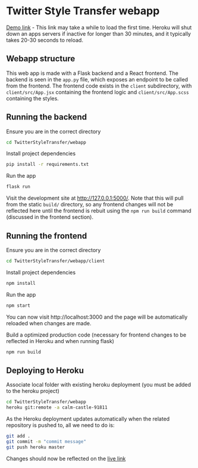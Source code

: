 # Twitter Style Transfer webapp

[Demo link](https://calm-castle-91811.herokuapp.com/) - This link may take a while to load the first time. Heroku will shut down an apps servers if inactive for longer than 30 minutes, and it typically takes 20-30 seconds to reload.

## Webapp structure

This web app is made with a Flask backend and a React frontend. The backend is seen in the `app.py` file, which exposes an endpoint to be called from the frontend. The frontend code exists in the `client` subdirectory, with `client/src/App.jsx` containing the frontend logic and `client/src/App.scss` containing the styles.

## Running the backend

Ensure you are in the correct directory

```bash
cd TwitterStyleTransfer/webapp
```

Install project dependencies

```bash
pip install -r requirements.txt
```

Run the app

```bash
flask run
```

Visit the development site at http://127.0.0.1:5000/. Note that this will pull from the static `build/` directory, so any frontend changes will not be reflected here until the frontend is rebuit using the `npm run build` command (discussed in the frontend section).

## Running the frontend

Ensure you are in the correct directory

```bash
cd TwitterStyleTransfer/webapp/client
```

Install project dependencies

```bash
npm install
```

Run the app

```bash
npm start
```

You can now visit http://localhost:3000 and the page will be automatically reloaded when changes are made.

Build a optimized production code (necessary for frontend changes to be reflected in Heroku and when running flask)

```bash
npm run build
```

## Deploying to Heroku

Associate local folder with existing heroku deployment (you must be added to the heroku project)

```bash
cd TwitterStyleTransfer/webapp
heroku git:remote -a calm-castle-91811
```

As the Heroku deployment updates automatically when the related repository is pushed to, all we need to do is:

```bash
git add .
git commit -m "commit message"
git push heroku master
```

Changes should now be reflected on the [live link](https://calm-castle-91811.herokuapp.com/)
